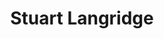 ---
avatar: /images/people/stuart-langridge.jpg
avatar_small: /images/people/stuart-langridge_small.jpg
bio: Web consultant and custom developer. Opinionated. Believer in the web. A misanthropic
  Father Christmas. Thou look’st like antichrist, in that lewd hat. He/him.
homepage: https://kryogenix.org
instagram: null
linkedin: null
title: Stuart Langridge
twitter: https://twitter.com/sil
type: guest
username: stuart-langridge
youtube: null
---